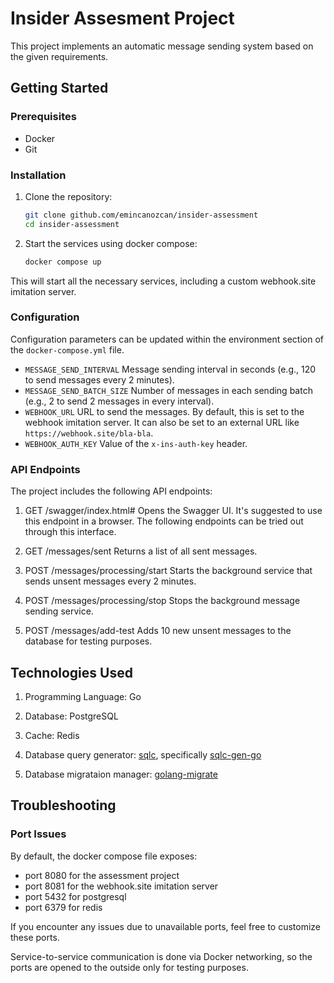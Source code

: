 # Insider Assesment Project

This project implements an automatic message sending system based on the given requirements.

## Getting Started

### Prerequisites

- Docker
- Git

### Installation

1. Clone the repository:
   ```bash
   git clone github.com/emincanozcan/insider-assessment
   cd insider-assessment
   ```

2. Start the services using docker compose:
    ```bash
    docker compose up
    ```
This will start all the necessary services, including a custom webhook.site imitation server.

### Configuration

Configuration parameters can be updated within the environment section of the `docker-compose.yml` file.

- `MESSAGE_SEND_INTERVAL`   Message sending interval in seconds (e.g., 120 to send messages every 2 minutes).
- `MESSAGE_SEND_BATCH_SIZE` Number of messages in each sending batch (e.g., 2 to send 2 messages in every interval).
- `WEBHOOK_URL`             URL to send the messages. By default, this is set to the webhook imitation server. It can also be set to an external URL like `https://webhook.site/bla-bla`.
- `WEBHOOK_AUTH_KEY`        Value of the `x-ins-auth-key` header.

### API Endpoints

The project includes the following API endpoints:

1. GET /swagger/index.html#
   Opens the Swagger UI. It's suggested to use this endpoint in a browser. The following endpoints can be tried out through this interface.

2. GET /messages/sent
   Returns a list of all sent messages.

3. POST /messages/processing/start
   Starts the background service that sends unsent messages every 2 minutes.

4. POST /messages/processing/stop
   Stops the background message sending service.

5. POST /messages/add-test
   Adds 10 new unsent messages to the database for testing purposes.


## Technologies Used

1. Programming Language: Go

2. Database: PostgreSQL

3. Cache: Redis

4. Database query generator: [sqlc](https://github.com/sqlc-dev/sqlc), specifically [sqlc-gen-go](https://github.com/sqlc-dev/sqlc-gen-go)

5. Database migrataion manager: [golang-migrate](https://github.com/golang-migrate/migrate)

## Troubleshooting

### Port Issues

By default, the docker compose file exposes:

- port 8080 for the assessment project
- port 8081 for the webhook.site imitation server
- port 5432 for postgresql
- port 6379 for redis

If you encounter any issues due to unavailable ports, feel free to customize these ports.

Service-to-service communication is done via Docker networking, so the ports are opened to the outside only for testing purposes.
